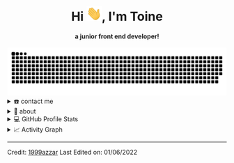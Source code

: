 <div align="center">
<h1 align="center">Hi <img width="35" src="https://github.com/1999AZZAR/1999AZZAR/blob/main/resources/img/waving.gif">, I'm Toine</h1>
<h4 align="center">a junior front end developer!</h4>
</div>

<div align="center">
  <a href="https://1999azzar.github.io/1999AZZAR/">
  <img  src="https://github.com/1999AZZAR/1999AZZAR/blob/main/resources/img/grid-snake.svg"
       alt="snake" /></a>
</div>

<details>
  <summary>☎️ contact me</summary>
<div>
  <samp>
    <h2 align="center">You can reach me by:</h2>
    <p align="center">
      <br/>
      <a href="https://www.linkedin.com/in/toineriedo/" target="blank"><img align="center"
         src="https://img.shields.io/badge/linkedin-%231DA1F2.svg?style=for-the-badge&logo=linkedin&logoColor=white"
         alt="azzar" height="30"/></a>
      <a href="https://mailto:riedotoine@gmail.com" target="blank"><img align="center"
         src="https://img.shields.io/badge/gmail-EA4335.svg?style=for-the-badge&logo=gmail&logoColor=white"
         alt="azzar" height="30"/></a>
    </p>
  <p align="center">
      <a href="https://twitter.com/togido_" target="blank"><img align="center"
         src="https://img.shields.io/badge/twitter-1DA1F2.svg?style=for-the-badge&logo=twitter&logoColor=white"
         alt="azzar" height="30"/></a>
      <br>
    </p>
  </samp>
</div>
</details>

<details>
  <summary>🧮 about</summary>
<div>
<h2 align="center">🧮 About this Account</h2>
 <p align="center">
  <a href="github.com/toine08" target="blank"><img align="center" 
     src="https://badges.pufler.dev/visits/toine08/toine08?style=for-the-badge&color=e74c3c&logo=github&label=Spying+Counter"
     alt="spying counter" /></a>
  <a href="github.com/toine08" target="blank"><img align="center" 
     src="https://badges.pufler.dev/years/toine08/?style=for-the-badge&color=27a4fb&logo=github&label=Account+Age"
     alt="account age" /></a>
  </p>
  <p align="center">
  <a href="github.com/toine08" target="blank"><img align="center" 
     src="https://badges.pufler.dev/updated/toine08/toine08?style=for-the-badge&color=ff00b4&logo=github&label=Profile+Updated"
     alt="updated" /></a>
  <a href="github.com/toine08" target="blank"><img align="center" 
     src="https://badges.pufler.dev/repos/toine08/?style=for-the-badge&color=251ee7&logo=github&label=Public+Repos"
     alt="repos" /></a>
 </p>
</div>
</details>
<details> 
  <summary>💻 GitHub Profile Stats</summary>
  <div>
    <h2 align="center"> 📊 Github stats </h2>
      <br/>
        <p align="center">
          <a href="https://github.com/toine08/">
          <img src="https://github-readme-stats.vercel.app/api/top-langs/?username=toine08&langs_count=6&theme=gruvbox&layout=compact&hide_border=true" alt="toine08 :: Top Langs" /></a>
        </p>
        <p align="center">
          <a href="https://github.com/toine08/">
          <img width="49.5%" src="https://github-readme-stats.vercel.app/api?username=toine08&show_icons=true&theme=gruvbox&hide_border=true" />
          <img width="49.5%" src="https://github-readme-streak-stats.herokuapp.com/?user=toine08&theme=gruvbox&hide_border=true" />
          </a>
       </p>
     <br>
  </div>    
</details>

<details>
  <summary>📈 Activity Graph</summary>
  <br/>
  <h2 align="center"> my current activity </h2>
<a href="https://github.com/ashutosh00710/github-readme-activity-graph"><img alt="toine's Activity Graph" src="https://activity-graph.herokuapp.com/graph/?username=toine08&bg_color=000&color=fff&line=00E676&point=fff&hide_border=true" /></a>
</details>

------
Credit: [1999azzar](https://github.com/1999azzar)
Last Edited on: 01/06/2022

